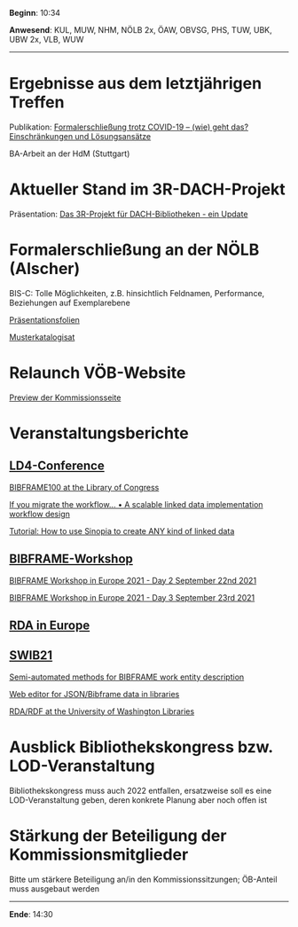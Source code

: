 **Beginn**: 10:34

**Anwesend**: KUL, MUW, NHM, NÖLB 2x, ÖAW, OBVSG, PHS, TUW, UBK, UBW 2x, VLB, WUW

---
# Ergebnisse aus dem letztjährigen Treffen

Publikation: [Formalerschließung trotz COVID-19 – (wie) geht das? Einschränkungen und Lösungsansätze](https://doi.org/10.31263/voebm.v73i3-4.5372)

BA-Arbeit an der HdM (Stuttgart)

# Aktueller Stand im 3R-DACH-Projekt

Präsentation: [Das 3R-Projekt für DACH-Bibliotheken - ein Update](https://www.obvsg.at/fileadmin/files/bibverb/vbtag/2021/vbt21_3r_dach.pdf)

# Formalerschließung an der NÖLB (Alscher)

BIS-C: Tolle Möglichkeiten, z.B. hinsichtlich Feldnamen, Performance, Beziehungen auf Exemplarebene

[Präsentationsfolien](https://github.com/bernhard-r-schubert/voeb-kommission-fe/blob/master/kommissionssitzungen/2021-12-BIS-C.pdf)

[Musterkatalogisat](https://bibliothekskatalog.noel.gv.at/PSI/redirect.psi%26f_search=%26sessid=---%26strsearch=IDU=26AFBE5C-143-0B19C-00001690-25CE20AC%26pool=GLBN%26fil_select=TIT%26)

# Relaunch VÖB-Website

[Preview der Kommissionsseite](https://dev.voeb-b.at/voeb-kommissionen/formalerschliessung/)

# Veranstaltungsberichte

## [LD4-Conference](https://bit.ly/ld42021)

[BIBFRAME100 at the Library of Congress](https://youtu.be/pSON9etF054)

[If you migrate the workflow... • A scalable linked data implementation workflow design](https://youtu.be/8_KlXl3V7WM)

[Tutorial: How to use Sinopia to create ANY kind of linked data](https://youtu.be/CZGbwADim9I)

##  [BIBFRAME-Workshop](https://www.casalini.it/bfwe2021/)

[BIBFRAME Workshop in Europe 2021 - Day 2 September 22nd 2021](https://youtu.be/FiXHsSqjk1M)

[BIBFRAME Workshop in Europe 2021 - Day 3 September 23rd 2021](https://youtu.be/0pahw5_Rwaw)

## [RDA in Europe](http://www.rda-rsc.org/node/668)

## [SWIB21](http://swib.org/swib21/)

[Semi-automated methods for BIBFRAME work entity description](https://swib.org/swib21/slides/03-03-hahn.pdf)

[Web editor for JSON/Bibframe data in libraries](https://swib.org/swib21/slides/03-05-prongue.pdf)

[RDA/RDF at the University of Washington Libraries](https://swib.org/swib21/slides/05-02-riesenberg.pdf)

# Ausblick Bibliothekskongress bzw. LOD-Veranstaltung

Bibliothekskongress muss auch 2022 entfallen, ersatzweise soll es eine LOD-Veranstaltung geben, deren konkrete Planung aber noch offen ist

# Stärkung der Beteiligung der Kommissionsmitglieder

Bitte um stärkere Beteiligung an/in den Kommissionssitzungen; ÖB-Anteil muss ausgebaut werden

---

**Ende**: 14:30
